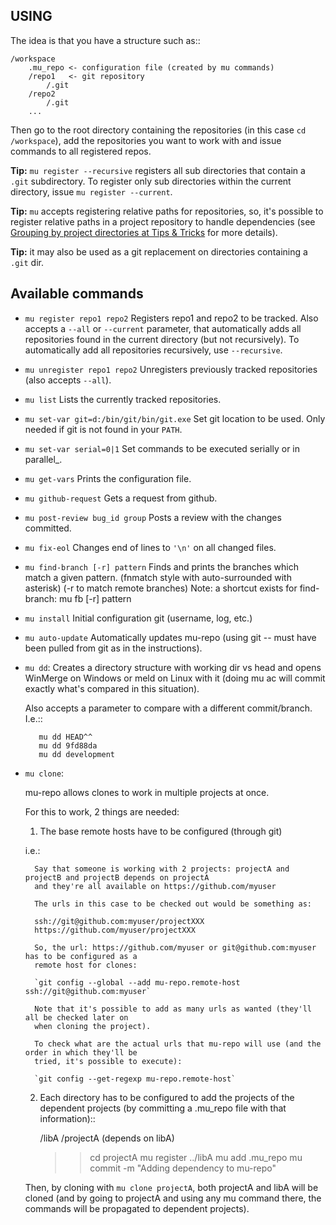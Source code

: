 USING
-----

The idea is that you have a structure such as::

    /workspace
        .mu_repo <- configuration file (created by mu commands)
        /repo1   <- git repository 
            /.git
        /repo2
            /.git
        ...
    
Then go to the root directory containing the repositories 
(in this case ``cd /workspace``), add the repositories you want 
to work with and issue commands to all registered repos.

**Tip:** ``mu register --recursive`` registers all sub directories that contain
a ``.git`` subdirectory. To register only sub directories within the current
directory, issue ``mu register --current``.

**Tip:** ``mu`` accepts registering relative paths for repositories, so, it's possible
to register relative paths in a project repository to handle dependencies 
(see [Grouping by project directories at Tips & Tricks](tips_and_tricks.md) for more details).

**Tip:** it may also be used as a git replacement on directories 
containing a ``.git`` dir.



Available commands
-------------------

* ``mu register repo1 repo2`` 
    Registers repo1 and repo2 to be tracked. Also accepts a ``--all`` or
    ``--current`` parameter, that automatically adds all repositories found in
    the current directory (but not recursively). To automatically add all
    repositories recursively, use ``--recursive``.

* ``mu unregister repo1 repo2``
    Unregisters previously tracked repositories (also accepts ``--all``).

* ``mu list``
    Lists the currently tracked repositories.

* ``mu set-var git=d:/bin/git/bin/git.exe``
    Set git location to be used. Only needed if git is not found in your ``PATH``.

* ``mu set-var serial=0|1``
    Set commands to be executed serially or in parallel_.

* ``mu get-vars``
    Prints the configuration file.

* ``mu github-request``
    Gets a request from github.

* ``mu post-review bug_id group``
    Posts a review with the changes committed.

* ``mu fix-eol``
    Changes end of lines to ``'\n'`` on all changed files.

* ``mu find-branch [-r] pattern``
    Finds and prints the branches which match a given pattern. 
    (fnmatch style with auto-surrounded with asterisk)
    (-r to match remote branches) 
    Note: a shortcut exists for find-branch: mu fb  [-r] pattern

* ``mu install``
    Initial configuration git (username, log, etc.)

* ``mu auto-update``
    Automatically updates mu-repo (using git -- must have been pulled from git as in the instructions).

* ``mu dd``:
     Creates a directory structure with working dir vs head and opens
     WinMerge on Windows or meld on Linux with it (doing mu ac will commit exactly 
     what's compared in this situation).

     Also accepts a parameter to compare with a different commit/branch. I.e.::

         mu dd HEAD^^
         mu dd 9fd88da
         mu dd development
     
* ``mu clone``:

    mu-repo allows clones to work in multiple projects at once.
    
    For this to work, 2 things are needed:
    
    1. The base remote hosts have to be configured (through git)
    
    i.e.:

        Say that someone is working with 2 projects: projectA and projectB and projectB depends on projectA
        and they're all available on https://github.com/myuser
    
        The urls in this case to be checked out would be something as:
    
        ssh://git@github.com:myuser/projectXXX
        https://github.com/myuser/projectXXX
    
        So, the url: https://github.com/myuser or git@github.com:myuser has to be configured as a
        remote host for clones:
    
        `git config --global --add mu-repo.remote-host ssh://git@github.com:myuser`
    
        Note that it's possible to add as many urls as wanted (they'll all be checked later on
        when cloning the project).
    
        To check what are the actual urls that mu-repo will use (and the order in which they'll be
        tried, it's possible to execute):
    
        `git config --get-regexp mu-repo.remote-host`
    
    
    2. Each directory has to be configured to add the projects of the dependent projects (by committing a .mu_repo file with that information)::
    
        /libA
        /projectA (depends on libA)
        
        >> cd projectA
        >> mu register ../libA
        >> mu add .mu_repo
        >> mu commit -m "Adding dependency to mu-repo"
        
    Then, by cloning with ``mu clone projectA``, both projectA and libA will be cloned (and by going
    to projectA and using any mu command there, the commands will be propagated to dependent projects).
